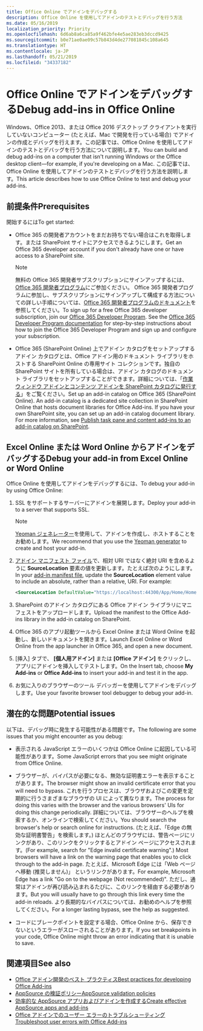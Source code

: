```yaml
---
title: Office Online でアドインをデバッグする
description: Office Online を使用してアドインのテストとデバッグを行う方法
ms.date: 05/16/2019
localization_priority: Priority
ms.openlocfilehash: 6d6ab8a6ca85a9f462bfe4e5ae283eb3dccd9425
ms.sourcegitcommit: b0e71ae0ae09c57b843d4de277081845c108a645
ms.translationtype: HT
ms.contentlocale: ja-JP
ms.lasthandoff: 05/21/2019
ms.locfileid: "34337182"
---
```

# <a name="debug-add-ins-in-office-online"></a><span data-ttu-id="02d70-103">Office Online でアドインをデバッグする</span><span class="sxs-lookup"><span data-stu-id="02d70-103">Debug add-ins in Office Online</span></span>


<span data-ttu-id="02d70-104">Windows、Office 2013、または Office 2016 デスクトップ クライアントを実行していないコンピューター (たとえば、Mac で開発を行っている場合) でアドインの作成とデバッグを行えます。この記事では、Office Online を使用してアドインのテストとデバッグを行う方法について説明します。</span><span class="sxs-lookup"><span data-stu-id="02d70-104">You can build and debug add-ins on a computer that isn't running Windows or the Office desktop client&mdash;for example, if you're developing on a Mac.</span></span> <span data-ttu-id="02d70-105">この記事では、Office Online を使用してアドインのテストとデバッグを行う方法を説明します。</span><span class="sxs-lookup"><span data-stu-id="02d70-105">This article describes how to use Office Online to test and debug your add-ins.</span></span> 

## <a name="prerequisites"></a><span data-ttu-id="02d70-106">前提条件</span><span class="sxs-lookup"><span data-stu-id="02d70-106">Prerequisites</span></span>

<span data-ttu-id="02d70-107">開始するには</span><span class="sxs-lookup"><span data-stu-id="02d70-107">To get started:</span></span>

- <span data-ttu-id="02d70-108">Office 365 の開発者アカウントをまだお持ちでない場合はこれを取得します。または SharePoint サイトにアクセスできるようにします。</span><span class="sxs-lookup"><span data-stu-id="02d70-108">Get an Office 365 developer account if you don't already have one or have access to a SharePoint site.</span></span>
    
  > [!NOTE]
  > <span data-ttu-id="02d70-p102">無料の Office 365 開発者サブスクリプションにサインアップするには、[Office 365 開発者プログラム](https://developer.microsoft.com/office/dev-program)にご参加ください。 Office 365 開発者プログラムに参加し、サブスクリプションにサインアップして構成する方法についての詳しい手順については、[Office 365 開発者プログラムのドキュメント](/office/developer-program/office-365-developer-program)を参照してください。</span><span class="sxs-lookup"><span data-stu-id="02d70-p102">To sign up for a free Office 365 developer subscription, join our [Office 365 Developer Program](https://developer.microsoft.com/office/dev-program). See the [Office 365 Developer Program documentation](/office/developer-program/office-365-developer-program) for step-by-step instructions about how to join the Office 365 Developer Program and sign up and configure your subscription.</span></span>
     
- <span data-ttu-id="02d70-p103">Office 365 (SharePoint Online) 上でアドイン カタログをセットアップするアドイン カタログとは、Office アドイン用のドキュメント ライブラリをホストする SharePoint Online の専用サイト コレクションです。独自の SharePoint サイトを所有している場合は、アドイン カタログのドキュメント ライブラリをセットアップすることができます。詳細については、「[作業ウィンドウ アドインとコンテンツ アドインを SharePoint カタログに発行する](../publish/publish-task-pane-and-content-add-ins-to-an-add-in-catalog.md)」をご覧ください。</span><span class="sxs-lookup"><span data-stu-id="02d70-p103">Set up an add-in catalog on Office 365 (SharePoint Online). An add-in catalog is a dedicated site collection in SharePoint Online that hosts document libraries for Office Add-ins. If you have your own SharePoint site, you can set up an add-in catalog document library. For more information, see [Publish task pane and content add-ins to an add-in catalog on SharePoint](../publish/publish-task-pane-and-content-add-ins-to-an-add-in-catalog.md).</span></span>
    

## <a name="debug-your-add-in-from-excel-online-or-word-online"></a><span data-ttu-id="02d70-114">Excel Online または Word Online からアドインをデバッグする</span><span class="sxs-lookup"><span data-stu-id="02d70-114">Debug your add-in from Excel Online or Word Online</span></span>

<span data-ttu-id="02d70-115">Office Online を使用してアドインをデバッグするには、</span><span class="sxs-lookup"><span data-stu-id="02d70-115">To debug your add-in by using Office Online:</span></span>

1. <span data-ttu-id="02d70-116">SSL をサポートするサーバーにアドインを展開します。</span><span class="sxs-lookup"><span data-stu-id="02d70-116">Deploy your add-in to a server that supports SSL.</span></span>
    
    > [!NOTE]
    > <span data-ttu-id="02d70-117">[Yeoman ジェネレーター](https://github.com/OfficeDev/generator-office)を使用して、アドインを作成し、ホストすることをお勧めします。</span><span class="sxs-lookup"><span data-stu-id="02d70-117">We recommend that you use the [Yeoman generator](https://github.com/OfficeDev/generator-office) to create and host your add-in.</span></span>
     
2. <span data-ttu-id="02d70-p104">[アドイン マニフェスト ファイル](../develop/add-in-manifests.md)で、相対 URI ではなく絶対 URI を含めるように **SourceLocation** 要素の値を更新します。たとえば次のようにします。</span><span class="sxs-lookup"><span data-stu-id="02d70-p104">In your [add-in manifest file](../develop/add-in-manifests.md), update the **SourceLocation** element value to include an absolute, rather than a relative, URI. For example:</span></span>
      
    ```xml
    <SourceLocation DefaultValue="https://localhost:44300/App/Home/Home.html" />
    ```
    
3. <span data-ttu-id="02d70-120">SharePoint のアドイン カタログにある Office アドイン ライブラリにマニフェストをアップロードします。</span><span class="sxs-lookup"><span data-stu-id="02d70-120">Upload the manifest to the Office Add-ins library in the add-in catalog on SharePoint.</span></span>
    
4. <span data-ttu-id="02d70-121">Office 365 のアプリ起動ツールから Excel Online または Word Online を起動し、新しいドキュメントを開きます。</span><span class="sxs-lookup"><span data-stu-id="02d70-121">Launch Excel Online or Word Online from the app launcher in Office 365, and open a new document.</span></span>
    
5. <span data-ttu-id="02d70-122">[挿入] タブで、 **[個人用アドイン]** または **[Office アドイン]** をクリックし、アプリにアドインを挿入してテストします。</span><span class="sxs-lookup"><span data-stu-id="02d70-122">On the Insert tab, choose  **My Add-ins** or **Office Add-ins** to insert your add-in and test it in the app.</span></span>
    
6. <span data-ttu-id="02d70-123">お気に入りのブラウザーのツール デバッガーを使用してアドインをデバッグします。</span><span class="sxs-lookup"><span data-stu-id="02d70-123">Use your favorite browser tool debugger to debug your add-in.</span></span>

## <a name="potential-issues"></a><span data-ttu-id="02d70-124">潜在的な問題</span><span class="sxs-lookup"><span data-stu-id="02d70-124">Potential issues</span></span>    

<span data-ttu-id="02d70-125">以下は、デバッグ時に発生する可能性がある問題です。</span><span class="sxs-lookup"><span data-stu-id="02d70-125">The following are some issues that you might encounter as you debug:</span></span>
    
- <span data-ttu-id="02d70-126">表示される JavaScript エラーのいくつかは Office Online に起因している可能性があります。</span><span class="sxs-lookup"><span data-stu-id="02d70-126">Some JavaScript errors that you see might originate from Office Online.</span></span>
      
- <span data-ttu-id="02d70-127">ブラウザーが、バイパスが必要になる、無効な証明書エラーを表示することがあります。</span><span class="sxs-lookup"><span data-stu-id="02d70-127">The browser might show an invalid certificate error that you will need to bypass.</span></span> <span data-ttu-id="02d70-128">これを行うプロセスは、ブラウザおよびこの変更を定期的に行うさまざまなブラウザの UI によって異なります。</span><span class="sxs-lookup"><span data-stu-id="02d70-128">The process for doing this varies with the browser and the various browsers' UIs for doing this change periodically.</span></span> <span data-ttu-id="02d70-129">詳細については、ブラウザーのヘルプを検索するか、オンラインで検索してください。</span><span class="sxs-lookup"><span data-stu-id="02d70-129">You should search the browser's help or search online for instructions.</span></span> <span data-ttu-id="02d70-130">(たとえば、「Edge の無効な証明書警告」を検索します。) ほとんどのブラウザには、警告ページにリンクがあり、このリンクをクリックするとアドイン ページにアクセスされます。</span><span class="sxs-lookup"><span data-stu-id="02d70-130">(For example, search for "Edge invalid certificate warning".) Most browsers will have a link on the warning page that enables you to click through to the add-in page.</span></span> <span data-ttu-id="02d70-131">たとえば、Microsoft Edge には「Web ページへ移動 (推奨しません)」 というリンクがあります。</span><span class="sxs-lookup"><span data-stu-id="02d70-131">For example, Microsoft Edge has a link "Go on to the webpage (Not recommended)".</span></span> <span data-ttu-id="02d70-132">ただし、通常はアドインが再び読み込まれるたびに、このリンクを経由する必要があります。</span><span class="sxs-lookup"><span data-stu-id="02d70-132">But you will usually have to go through this link every time the add-in reloads.</span></span> <span data-ttu-id="02d70-133">より長期的なバイパスについては、お勧めのヘルプを参照してください。</span><span class="sxs-lookup"><span data-stu-id="02d70-133">For a longer lasting bypass, see the help as suggested.</span></span>
      
- <span data-ttu-id="02d70-134">コードにブレークポイントを設定する場合、Office Online から、保存できないというエラーがスローされることがあります。</span><span class="sxs-lookup"><span data-stu-id="02d70-134">If you set breakpoints in your code, Office Online might throw an error indicating that it is unable to save.</span></span>

## <a name="see-also"></a><span data-ttu-id="02d70-135">関連項目</span><span class="sxs-lookup"><span data-stu-id="02d70-135">See also</span></span>

- [<span data-ttu-id="02d70-136">Office アドイン開発のベスト プラクティス</span><span class="sxs-lookup"><span data-stu-id="02d70-136">Best practices for developing Office Add-ins</span></span>](../concepts/add-in-development-best-practices.md)
- [<span data-ttu-id="02d70-137">AppSource の検証ポリシー</span><span class="sxs-lookup"><span data-stu-id="02d70-137">AppSource validation policies</span></span>](/office/dev/store/validation-policies)  
- [<span data-ttu-id="02d70-138">効率的な AppSource アプリおよびアドインを作成する</span><span class="sxs-lookup"><span data-stu-id="02d70-138">Create effective AppSource apps and add-ins</span></span>](/office/dev/store/create-effective-office-store-listings)  
- [<span data-ttu-id="02d70-139">Office アドインでのユーザー エラーのトラブルシューティング</span><span class="sxs-lookup"><span data-stu-id="02d70-139">Troubleshoot user errors with Office Add-ins</span></span>](testing-and-troubleshooting.md)
    
